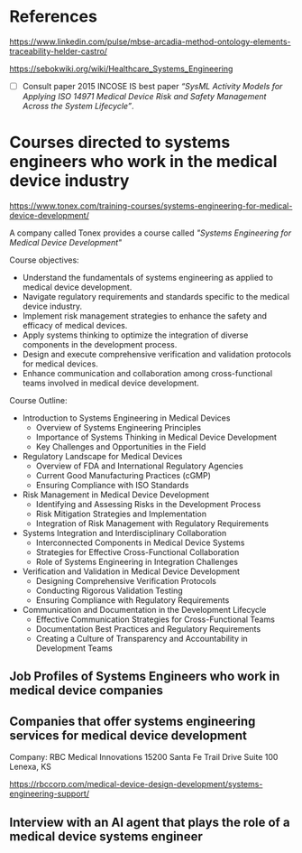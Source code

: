 # References

<!-- Would need to migrate the references to BIB format in order to cite in the .qmd files and render-->

https://www.linkedin.com/pulse/mbse-arcadia-method-ontology-elements-traceability-helder-castro/

https://sebokwiki.org/wiki/Healthcare_Systems_Engineering

- [ ] Consult paper 2015 INCOSE IS best paper *“SysML Activity Models for Applying ISO 14971 Medical Device Risk and Safety Management Across the System Lifecycle”*.

<!--

Migrated the content in this comment block to the Quarto report

Migrated the content in this comment block to the Quarto report
- ISO 15288: Systems and software engineering - System life cycle processes
- ISO 14971: Application of Risk Management to Medical Devices
- IEC 62366-1: Application of Usability Engineering to Medical Devices
- INCOSE Systems Engineering Handbook

# Prelimanry books related to systems engineering of medical devices

Robust Systems Engineering for Medical Device Design
by Mr. Martin A. Coe

Description: This book introduces practical systems engineering methods for the design and development of commercially engineered systems, focused on the design of medical devices. It begins with systems engineering definitions, fundamentals and proceeds by integrating systems engineering activities into the development process to demonstrate a successful system design. This book serves as a practical reference for product development professionals of all backgrounds and for students within engineering, project management and quality specialties.

The book is available to purchase from Amazon at https://www.amazon.com/Robust-Systems-Engineering-Medical-Device/dp/1703701097

Healthcare Systems Engineering by
Paul M. Griffin, Harriet B. Nembhard, Christopher J. DeFlitch, Nathaniel D. Bastian, Hyojung Kang, David A. Munoz

Description

Apply engineering and design principles to revitalize the healthcare delivery system Healthcare Systems Engineering is the first engineering book to cover this emerging field, offering comprehensive coverage of the healthcare system, healthcare delivery, and healthcare systems modeling. Written by leading industrial engineering authorities and a medical doctor specializing in healthcare delivery systems, this book provides a well-rounded resource for readers of a variety of backgrounds. Examples, case studies, and thoughtful learning activities are used to thoroughly explain the concepts presented, including healthcare systems, delivery, quantification, and design. You'll learn how to approach the healthcare industry as a complex system, and apply relevant design and engineering principles and processes to advance improvements. Written with an eye toward practicality, this book is designed to maximize your understanding and help you quickly apply toward solutions for a variety of healthcare challenges.

Healthcare systems engineering is a new and complex interdisciplinary field that has emerged to address the myriad challenges facing the healthcare industry in the wake of reform. This book functions as both an introduction and a reference, giving you the knowledge you need to move toward better healthcare delivery.
- Understand the healthcare delivery context
- Use appropriate statistical and quantitative models
- Improve existing systems and design new ones
- Apply systems engineering to a variety of healthcare contexts
Healthcare systems engineering overlaps with industrial engineering, operations research, and management science, uniting the principles and practices of these fields together in pursuit of optimal healthcare operations. Although collaboration is focused on practitioners, professionals in information technology, policy and administration, public health, and law all play crucial roles in revamping health care systems. Healthcare Systems Engineering is a complete and authoritative reference for stakeholders in any field.

The book is available to purchase from Wiley at https://www.wiley.com/en-us/Healthcare+Systems+Engineering-p-9781118971086

-->

# Courses directed to systems engineers who work in the medical device industry

<!--Another source for the system design inputs can be the outline of courses directed to systems engineers who work in the medical device Industry. I could compare the outlines of several training courses to find commonalities in objectives, topics and training materials they use. --->

https://www.tonex.com/training-courses/systems-engineering-for-medical-device-development/

A company called Tonex<!--citation needed--> provides a course called *"Systems Engineering for Medical Device Development"*

Course objectives:
- Understand the fundamentals of systems engineering as applied to medical device development.
- Navigate regulatory requirements and standards specific to the medical device industry.
- Implement risk management strategies to enhance the safety and efficacy of medical devices.
- Apply systems thinking to optimize the integration of diverse components in the development process.
- Design and execute comprehensive verification and validation protocols for medical devices.
- Enhance communication and collaboration among cross-functional teams involved in medical device development.

Course Outline:
- Introduction to Systems Engineering in Medical Devices
    - Overview of Systems Engineering Principles
    - Importance of Systems Thinking in Medical Device Development
    - Key Challenges and Opportunities in the Field
- Regulatory Landscape for Medical Devices
    - Overview of FDA and International Regulatory Agencies
    - Current Good Manufacturing Practices (cGMP)
    - Ensuring Compliance with ISO Standards
- Risk Management in Medical Device Development
    - Identifying and Assessing Risks in the Development Process
    - Risk Mitigation Strategies and Implementation
    - Integration of Risk Management with Regulatory Requirements
- Systems Integration and Interdisciplinary Collaboration
    - Interconnected Components in Medical Device Systems
    - Strategies for Effective Cross-Functional Collaboration
    - Role of Systems Engineering in Integration Challenges
- Verification and Validation in Medical Device Development
    - Designing Comprehensive Verification Protocols
    - Conducting Rigorous Validation Testing
    - Ensuring Compliance with Regulatory Requirements
- Communication and Documentation in the Development Lifecycle
    - Effective Communication Strategies for Cross-Functional Teams
    - Documentation Best Practices and Regulatory Requirements
    - Creating a Culture of Transparency and Accountability in Development Teams

## Job Profiles of Systems Engineers who work in medical device companies

<!-- Investigate and review the job profiles of systems engineers who work in the medical device industry. Check what skills, talents and functions are requested. What is the most important skills and knowledge that is being requested. Probably a sample of 10 could be sufficient.--->

## Companies that offer systems engineering services for medical device development

<!-- Investigate the companies that offer systems engineering services for medical device development. Check what skills, knowledge they have that the offer that their clients don't have or is insufficient. What resources do they use-->

Company: RBC Medical Innovations 15200 Santa Fe Trail Drive Suite 100 Lenexa, KS

https://rbccorp.com/medical-device-design-development/systems-engineering-support/

## Interview with an AI agent that plays the role of a medical device systems engineer

<!-- Ask AI to act like a systems engineer who works with medical devices. Ask questions to the AI -->